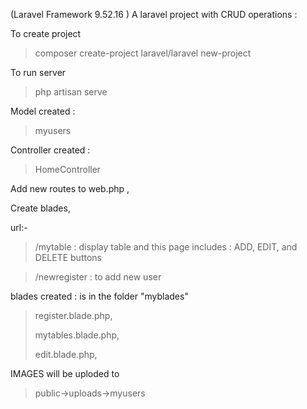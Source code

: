 (Laravel Framework 9.52.16 ) A laravel project with CRUD operations :

To create project 
>composer create-project laravel/laravel new-project

To run server
>php artisan serve

Model created :
>myusers

Controller created :
>HomeController

Add new routes to web.php , 

Create blades,


url:-

>/mytable : display table and this page includes : ADD, EDIT, and DELETE buttons 

>/newregister : to add new user 


blades created : 
is in the folder "myblades" 

>register.blade.php,
>
>mytables.blade.php,
>
>edit.blade.php,


IMAGES will be uploded to 
>public->uploads->myusers
